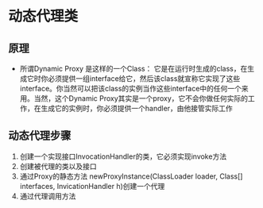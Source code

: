 动态代理类
===========
原理
-------
-	所谓Dynamic Proxy 是这样的一个Class：
	它是在运行时生成的class，在生成它时你必须提供一组interface给它，然后该class就宣称它实现了这些interface。你当然可以把该class的实例当作这些interface中的任何一个来用。当然，这个Dynamic Proxy其实是一个proxy，它不会你做任何实际的工作，在生成它的实例时，你必须提供一个handler，由他接管实际工作
	
动态代理步骤
---------------
1. 创建一个实现接口InvocationHandler的类，它必须实现invoke方法
2. 创建被代理的类以及接口
3. 通过Proxy的静态方法 newProxyInstance(ClassLoader loader, Class[] interfaces, InvicationHandler h)创建一个代理
4. 通过代理调用方法